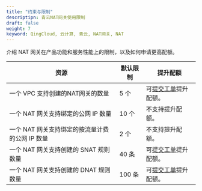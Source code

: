```yaml
---
title: "约束与限制"
descriptipn: 青云NAT网关使用限制
draft: false
weight: 7
keyword: QingCloud, 云计算, 青云, NAT网关, NAT
---
```


介绍 NAT 网关在产品功能和服务性能上的限制，以及如何申请更高配额。

| 资源                                            | 默认限制 | 提升配额                                                     |
| ----------------------------------------------- | -------- | ------------------------------------------------------------ |
| 一个 VPC 支持创建的NAT网关的数量                | 5 个     | 可[提交工单](https://console.qingcloud.com/tickets/)提升配额。 |
| 一个 NAT 网关支持绑定的公网 IP 数量             | 10 个    | 不支持提升配额。                                             |
| 一个 NAT 网关支持绑定的按流量计费的公网 IP 数量 | 2 个     | 不支持提升配额。                                             |
| 一个 NAT 网关支持创建的 SNAT 规则数量           | 40 条    | 可[提交工单](https://console.qingcloud.com/tickets/)提升配额。 |
| 一个 NAT 网关支持创建的 DNAT 规则数量           | 100 条   | 可[提交工单](https://console.qingcloud.com/tickets/)提升配额。 |

